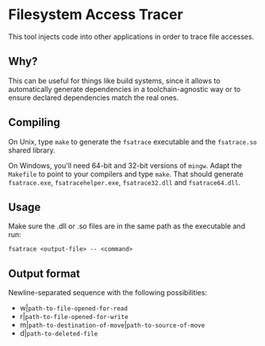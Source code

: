 # Filesystem Access Tracer

This tool injects code into other applications in order to trace file accesses.

## Why?

This can be useful for things like build systems, since it allows to
automatically generate dependencies in a toolchain-agnostic way or to ensure
declared dependencies match the real ones.

## Compiling

On Unix, type `make` to generate the `fsatrace` executable and the
`fsatrace.so` shared library.

On Windows, you'll need 64-bit and 32-bit versions of `mingw`. Adapt
the `Makefile` to point to your compilers and type `make`. That should
generate `fsatrace.exe`, `fsatracehelper.exe`, `fsatrace32.dll` and
`fsatrace64.dll`.

## Usage

Make sure the .dll or .so files are in the same path as the executable
and run:

	fsatrace <output-file> -- <command>

## Output format

Newline-separated sequence with the following possibilities:

* w|`path-to-file-opened-for-read`
* r|`path-to-file-opened-for-write`
* m|`path-to-destination-of-move`|`path-to-source-of-move`
* d|`path-to-deleted-file`
